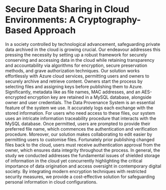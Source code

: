 # Secure Data Sharing in Cloud Environments: A Cryptography-Based Approach
In a society controlled by technological advancement, safeguarding private data archived in the cloud is growing crucial. Our endeavour addresses this pressing the necessity by setting up a robust framework for securely conserving and accessing data in the cloud while retaining transparency and accountability via algorithms for encryption, secure preservation methods, and grave authorization techniques. Our solution works effortlessly with Azure cloud services, permitting users and owners to securely archive and retrieve content. Owners start the process by selecting files and assigning keys before publishing them to Azure. Significantly, metadata like as file names, MAC addresses, and an AES-encrypted encryption key are retained in a MySQL database, alongside owner and user credentials. The Data Provenance System is an essential feature of the system we use. It accurately logs each exchange with the stored information. For users who need access to these files, our system uses an intricate information traceability procedure that interacts with the MySQL database. Once permitted, users are prompted to provide their preferred file name, which commences the authentication and verification procedure. Moreover, our solution makes collaborating to edit easier by permitting users to customise files. Fortunately prior publishing changed files back to the cloud, users must receive authentication approval from the owner, which ensures data integrity throughout the process. In general, the study we conducted addresses the fundamental issues of shielded storage of information in the cloud yet concurrently highlighting the critical importance of data origination and access oversight in contemporary digital society. By integrating modern encryption techniques with restricted security measures, we provide a cost-effective solution for safeguarding personal information in cloud configurations.

